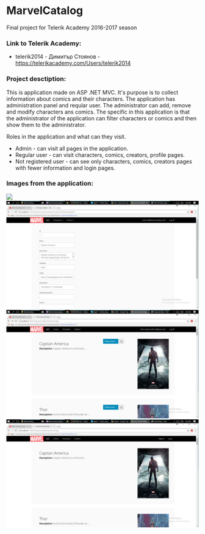 # MarvelCatalog
Final project for Telerik Academy 2016-2017 season


### Link to Telerik Academy:
* telerik2014 - Димитър Стоянов - https://telerikacademy.com/Users/telerik2014

### Project desctiption:
This is application made on ASP .NET MVC. It's purpose is to collect information about comics and their characters. The application has administration panel and reqular user. The administrator can add, remove and modify characters ans comics. The specific in this application is that the administrator of the application can filter characters or comics and then show them to the administrator.

Roles in the application and what can they visit.
* Admin - can visit all pages in the application.
* Regular user - can visit characters, comics, creators, profile pages.
* Not registered user - can see only  characters, comics, creators pages with fewer information and login pages.

### Images from the application:

![](Images/Administrationpage.png)
![](Images/EditUserPage.png)
![](Images/LoggedUserPage.png)
![](Images/UnsignUserPage.png)
